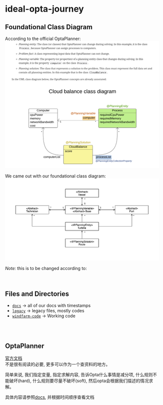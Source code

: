 # ideal-opta-journey

## Foundational Class Diagram
According to the official OptaPlanner:
![](docs/img/opta-class-div.png)

We came out with our foundational class diagram:
![](docs/img/class-diagram.png)

*Note:* this is to be changed according to:<br/>
[](files/abstraction.pdf)
<br/>
<br/>

## Files and Directories
- [`docs`](docs/) -> all of our docs with timestamps
- [`legacy`](legacy/) -> legacy files, mostly codes
- [`windfarm-code`](windfarm-code/) -> Working code

<br/>
<br/>

## OptaPlanner
[官方文档](https://docs.optaplanner.org/7.7.0.Final/optaplanner-docs/html_single/) <br/>
不是很有阅读的必要, 更多可以作为一个查资料的地方。

简单来说, 我们指定变量, 指定求解内容, 告诉Opta什么事情是减分项, 什么规则不能破坏(hard), 什么规则要尽量不破坏(soft), 然后opta会根据我们描述的情况求解。

具体内容请参照[docs](docs/), 并根据时间顺序查看文档
